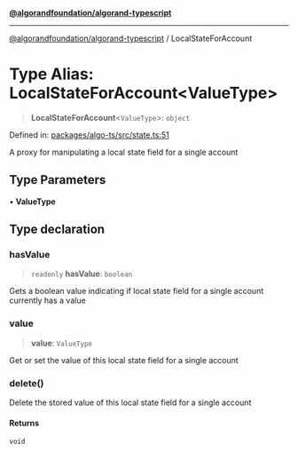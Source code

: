 [**@algorandfoundation/algorand-typescript**](../README.md)

***

[@algorandfoundation/algorand-typescript](../README.md) / LocalStateForAccount

# Type Alias: LocalStateForAccount\<ValueType\>

> **LocalStateForAccount**\<`ValueType`\>: `object`

Defined in: [packages/algo-ts/src/state.ts:51](https://github.com/algorandfoundation/puya-ts/blob/main/packages/algo-ts/src/state.ts#L51)

A proxy for manipulating a local state field for a single account

## Type Parameters

• **ValueType**

## Type declaration

### hasValue

> `readonly` **hasValue**: `boolean`

Gets a boolean value indicating if local state field for a single account currently has a value

### value

> **value**: `ValueType`

Get or set the value of this local state field for a single account

### delete()

Delete the stored value of this local state field for a single account

#### Returns

`void`
